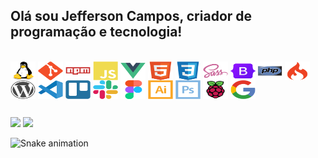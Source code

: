 ## Olá sou Jefferson Campos, criador de programação e tecnologia!

<div style="display: inline_block"><br>
   <img align="center" alt="Jefferson-Linux" height="30" width="40" src="https://github.com/devicons/devicon/blob/master/icons/linux/linux-original.svg">
   <img align="center" alt="Jefferson-Git" height="30" width="40" src="https://github.com/devicons/devicon/blob/master/icons/git/git-original.svg">
   <img align="center" alt="Jefferson-Npm" height="30" width="40" src="https://github.com/devicons/devicon/blob/master/icons/npm/npm-original-wordmark.svg">
  <img align="center" alt="Jefferson-Js" height="30" width="40" src="https://raw.githubusercontent.com/devicons/devicon/master/icons/javascript/javascript-plain.svg">
   <img align="center" alt="Jefferson-Vue" height="30" width="40" src="https://github.com/devicons/devicon/blob/master/icons/vuejs/vuejs-original.svg">
  <img align="center" alt="Jefferson-HTML" height="30" width="40" src="https://raw.githubusercontent.com/devicons/devicon/master/icons/html5/html5-original.svg">
  <img align="center" alt="Jefferson-CSS" height="30" width="40" src="https://raw.githubusercontent.com/devicons/devicon/master/icons/css3/css3-original.svg">
   <img align="center" alt="Jefferson-Sass" height="30" width="40" src="https://github.com/devicons/devicon/blob/master/icons/sass/sass-original.svg">
   <img align="center" alt="Jefferson-Bootstrap" height="30" width="40" src="https://github.com/devicons/devicon/blob/master/icons/bootstrap/bootstrap-original.svg">
  <img align="center" alt="Jefferson-Php" height="30" width="40" src="https://raw.githubusercontent.com/devicons/devicon/master/icons/php/php-original.svg">
   <img align="center" alt="Jefferson-Codeigniter" height="30" width="40" src="https://github.com/devicons/devicon/blob/master/icons/codeigniter/codeigniter-plain.svg">
   <img align="center" alt="Jefferson-Wordpress" height="30" width="40" src="https://github.com/devicons/devicon/blob/master/icons/wordpress/wordpress-plain.svg">
   <img align="center" alt="Jefferson-VSCode" height="30" width="40" src="https://github.com/devicons/devicon/blob/master/icons/vscode/vscode-original.svg">
   <img align="center" alt="Jefferson-Trello" height="30" width="40" src="https://github.com/devicons/devicon/blob/master/icons/trello/trello-plain.svg">
   <img align="center" alt="Jefferson-Slack" height="30" width="40" src="https://github.com/devicons/devicon/blob/master/icons/slack/slack-original.svg">
   <img align="center" alt="Jefferson-Figma" height="30" width="40" src="https://github.com/devicons/devicon/blob/master/icons/figma/figma-original.svg">
   <img align="center" alt="Jefferson-Illustrator" height="30" width="40" src="https://github.com/devicons/devicon/blob/master/icons/illustrator/illustrator-line.svg">
   <img align="center" alt="Jefferson-Photoshop" height="30" width="40" src="https://github.com/devicons/devicon/blob/master/icons/photoshop/photoshop-line.svg">
   <img align="center" alt="Jefferson-Raspberrypi" height="30" width="40" src="https://github.com/devicons/devicon/blob/master/icons/raspberrypi/raspberrypi-original.svg">
   <img align="center" alt="Jefferson-Google" height="30" width="40" src="https://github.com/devicons/devicon/blob/master/icons/google/google-original.svg">
</div>
  
  ##
 
<div> 
  <a href="https://instagram.com/jeffersonjunior.c" target="_blank"><img src="https://img.shields.io/badge/-Instagram-%23E4405F?style=for-the-badge&logo=instagram&logoColor=white" target="_blank"></a>
   <a href="https://www.linkedin.com/in/jeffersonjunior/" target="_blank"><img src="https://img.shields.io/badge/-LinkedIn-%230077B5?style=for-the-badge&logo=linkedin&logoColor=white" target="_blank"></a> 
 
  ![Snake animation](https://jeffersonjunior.com.br/snake/snake.svg)
 
</div>
